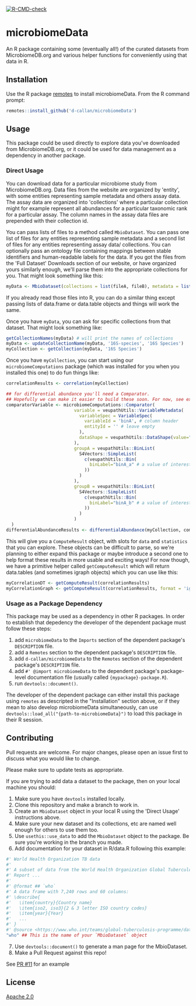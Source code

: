<!-- badges: start -->
  [![R-CMD-check](https://github.com/d-callan/microbiomeData/actions/workflows/R-CMD-check.yaml/badge.svg)](https://github.com/d-callan/microbiomeData/actions/workflows/R-CMD-check.yaml)
  <!-- badges: end -->


# microbiomeData
An R package containing some (eventually all!) of the curated datasets from MicrobiomeDB.org and various helper functions for conveniently using that data in R.

## Installation

Use the R package [remotes](https://cran.r-project.org/web/packages/remotes/index.html) to install microbiomeData. From the R command prompt:

```R
remotes::install_github('d-callan/microbiomeData')
```

## Usage
This package could be used directly to explore data you've downloaded from MicrobiomeDB.org, or it could be used for data management as a dependency in another package.

### Direct Usage
You can download data for a particular microbiome study from MicrobiomeDB.org. Data files from the website are organized by 'entity', with some entities representing sample metadata and others assay data. The assay data are organized into 'collections' where a particular collection might for example represent all abundances for a particular taxonomic rank for a particular assay. The column names in the assay data files are prepended with their collection id.

You can pass lists of files to a method called `MbioDataset`. You can pass one list of files for any entities representing sample metadata and a second list of files for any entities representing assay data/ collections. You can optionally pass an ontology file containing mappings between stable identifiers and human-readable labels for the data. If you got the files from the 'Full Dataset' Downloads section of our website, or have organized yours similarly enough, we'll parse them into the appropriate collections for you. That might look something like this:

```R
myData <- MbioDataset(collections = list(fileA, fileB), metadata = list(fileD, fileE), ontology = fileZ)
```

If you already read those files into R, you can do a similar thing except passing lists of data.frame or data.table objects and things will work the same.

Once you have `myData`, you can ask for specific collections from that dataset. That might look something like:

```R
getCollectionNames(myData) # will print the names of collections
myData <- updateCollectionName(myData, '16S-species', '16S Species')
myCollection <- getCollection(myData, '16S Species')
```

Once you have `myCollection`, you can start using our `microbiomeComputations` package (which was installed for you when you installed this one) to do fun things like:

```R
correlationResults <- correlation(myCollection)

## for differential abundance you'll need a Comparator. 
## Hopefully we can make it easier to build these soon. For now, see example below:
comparatorVariable <- microbiomeComputations::Comparator(
                          variable = veupathUtils::VariableMetadata(
                            variableSpec = VariableSpec( 
                              variableId = 'binA', # column header
                              entityId = '' # leave empty
                            ),
                            dataShape = veupathUtils::DataShape(value="BINARY")
                          ),
                          groupA = veupathUtils::BinList(
                            S4Vectors::SimpleList(
                              c(veupathUtils::Bin(
                                binLabel="binA_a" # a value of interest in groupA
                              ))
                            )
                          ),
                          groupB = veupathUtils::BinList(
                            S4Vectors::SimpleList(
                              c(veupathUtils::Bin(
                                binLabel="binA_b" # a value of interest in groupB
                              ))
                            )
                          )
  )
differentialAbundanceResults <- differentialAbundance(myCollection, comparatorVariable)  


```

This will give you a `ComputeResult` object, with slots for `data` and `statistics` that you can explore. These objects can be difficult to parse, so we're planning to either expand this package or maybe introduce a second one to help format these results in more usable and exciting ways! For now though, we have a primitive helper called `getComputeResult` which will return data.tables (and sometimes igraph objects) which you can use like this:

```R
myCorrelationDT <- getComputeResult(correlationResults)
myCorrelationGraph <- getComputeResult(correlationResults, format = 'igraph')
```

### Usage as a Package Dependency
This package may be used as a dependency in other R packages. In order to establish that depedency the developer of the 
dependent package must follow these steps:
1. add ```microbiomeData``` to the ```Imports``` section of the dependent package's ```DESCRIPTION``` file.
2. add a ```Remotes``` section to the dependent package's ```DESCRIPTION``` file.
3. add ```d-callan/microbiomeData``` to the ```Remotes``` section of the dependent package's ```DESCRIPTION``` file.
4. add ```#' @import microbiomeData``` to the dependent package's package-level documentation file (usually called ```{mypackage}-package.R```).
5. run ```devtools::document()```.

The developer of the dependent package can either install this package using ```remotes``` as descripted in the "Installation" section above,
or if they mean to also develop microbiomeData simultaneously, can use ```devtools::load_all("{path-to-microbiomeData}")``` to load this package in their R session.

## Contributing
Pull requests are welcome. For major changes, please open an issue first to discuss what you would like to change.

Please make sure to update tests as appropriate.


If you are trying to add data a dataset to the package, then on your local machine you should:
 1. Make sure you have `devtools` installed locally.
 2. Clone this repository and make a branch to work in.
 3. Create an `MbioDataset` object in your local R using the 'Direct Usage' instructions above. 
 4. Make sure your new dataset and its collections, etc are named well enough for others to use them too.
 5. Use `usethis::use_data` to add the `MbioDataset` object to the package. Be sure you're working in the branch you made.
 6. Add documentation for your dataset in R/data.R following this example:
   ```R
   #' World Health Organization TB data
   #'
   #' A subset of data from the World Health Organization Global Tuberculosis
   #' Report ...
   #'
   #' @format ## `who`
   #' A data frame with 7,240 rows and 60 columns:
   #' \describe{
   #'   \item{country}{Country name}
   #'   \item{iso2, iso3}{2 & 3 letter ISO country codes}
   #'   \item{year}{Year}
   #'   ...
   #' }
   #' @source <https://www.who.int/teams/global-tuberculosis-programme/data>
   "who" ## This is the name of your `MbioDataset` object
   ```
 7. Use `devtools::document()` to generate a man page for the MbioDataset.
 8. Make a Pull Request against this repo!

 See [PR #11](https://github.com/d-callan/microbiomeData/pull/11) for an example

## License
[Apache 2.0](https://www.apache.org/licenses/LICENSE-2.0.txt)